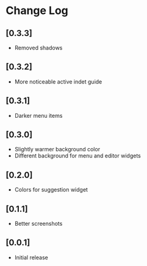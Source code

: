 # Change Log

## [0.3.3]
- Removed shadows

## [0.3.2]
- More noticeable active indet guide

## [0.3.1]
- Darker menu items

## [0.3.0]
- Slightly warmer background color
- Different background for menu and editor widgets

## [0.2.0]
- Colors for suggestion widget

## [0.1.1]
- Better screenshots

## [0.0.1]

- Initial release
